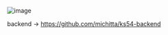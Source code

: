 ![image](https://user-images.githubusercontent.com/17436886/223377825-af018ddd-5809-4fb0-bcb4-6b86b780967a.png)

backend -> https://github.com/michitta/ks54-backend
